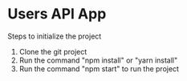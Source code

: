 # Users API App

Steps to initialize the project
1. Clone the git project
2. Run the command "npm install" or "yarn install"
3. Run the command "npm start" to run the project
